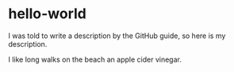 # hello-world
I was told to write a description by the GitHub guide, so here is my description.


I like long walks on the beach an apple cider vinegar.
